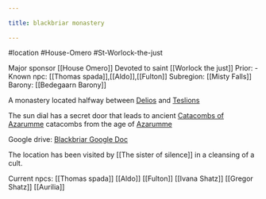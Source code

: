 --- 
title: blackbriar monastery 
---
#location #House-Omero #St-Worlock-the-just

Major sponsor [[House Omero]]
Devoted to saint [[Worlock the just]]
Prior: - 
Known npc: [[Thomas spada]],[[Aldo]],[[Fulton]]
Subregion: [[Misty Falls]]
Barony: [[Bedegaarn Barony]]

A monastery located halfway between [Delios](https://www.notion.so/Delios-865f58fbb2114c23b0278f598be6daa9) and [Teslions](https://www.notion.so/Teslions-62245aed7b034d449d5cfc86b1d926b4)

The sun dial has a secret door that leads to ancient [Catacombs of Azarumme](https://www.notion.so/Catacombs-of-Azarumme-fb65d878ca4a40748988b9725071b240) catacombs from the age of [Azarumme](https://www.notion.so/Azarumme-cea2e291c2e84aef845f3e1a9592e732)

Google drive: [Blackbriar Google Doc](https://docs.google.com/document/d/1gaP0Zeh7ZLn2ZJ8hCBk4J8POB1Gq-tWUGP1uCgb76LE/edit?usp=sharing)

The location has been visited by [[The sister of silence]] in a cleansing of a cult.

Current npcs: [[Thomas spada]] [[Aldo]] [[Fulton]] [[Ivana Shatz]] [[Gregor Shatz]] [[Aurilia]]
